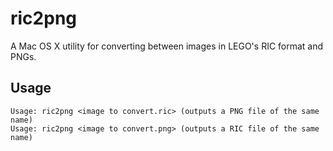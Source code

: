 ric2png
=======

A Mac OS X utility for converting between images in LEGO's RIC format and PNGs.

Usage
-----

	Usage: ric2png <image to convert.ric> (outputs a PNG file of the same name)
	Usage: ric2png <image to convert.png> (outputs a RIC file of the same name)

